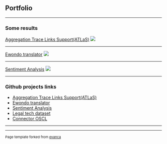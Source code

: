 ## Portfolio

---

### Some results

[Aggregation Trace Links Support(ATLaS)](/sample_page)
<img src="images/dummy_thumbnail.jpg?raw=true"/>

---
[Ewondo translator](/pdf/sample_presentation.pdf)
<img src="images/dummy_thumbnail.jpg?raw=true"/>

---
[Sentiment Analysis](http://example.com/)
<img src="images/dummy_thumbnail.jpg?raw=true"/>

---

### Github projects links

- [Aggregation Trace Links Support(ATLaS)](https://github.com/eleffa/ATLaS)
- [Ewondo translator](http://example.com/)
- [Sentiment Analysis](http://example.com/)
- [Legal tech dataset](https://github.com/eleffa/NLP-for-lawyer)
- [Connector OSCL](https://github.com/eleffa/connector_oslc)

---




---
<p style="font-size:11px">Page template forked from <a href="https://github.com/evanca/quick-portfolio">evanca</a></p>
<!-- Remove above link if you don't want to attibute -->
